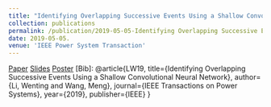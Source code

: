 ```yaml
---
title: "Identifying Overlapping Successive Events Using a Shallow Convolutional Neural Network"
collection: publications
permalink: /publication/2019-05-05-Identifying Overlapping Successive Events Using a Shallow Convolutional Neural Network
date: 2019-05-05. 
venue: 'IEEE Power System Transaction' 
--- 
```

[Paper](http://Wendy0601.github.io/files/main.pdf)
[Slides](http://Wendy0601.github.io/files/IOSE.pdf)
[Poster](http://Wendy0601.github.io/files/Poster_Identificaiton_overlapping.pdf)
[Bib]:
@article{LW19,
  title={Identifying Overlapping Successive Events Using a
Shallow Convolutional Neural Network},
  author={Li, Wenting and Wang, Meng},
  journal={IEEE Transactions on Power Systems}, 
  year={2019},
  publisher={IEEE}
}
